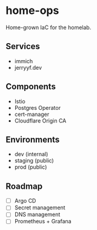 # home-ops

Home-grown IaC for the homelab.

## Services

- immich
- jerryyf.dev

## Components

- Istio
- Postgres Operator
- cert-manager
- Cloudflare Origin CA

## Environments

- dev (internal)
- staging (public)
- prod (public)

## Roadmap

- [ ] Argo CD
- [ ] Secret management
- [ ] DNS management
- [ ] Prometheus + Grafana